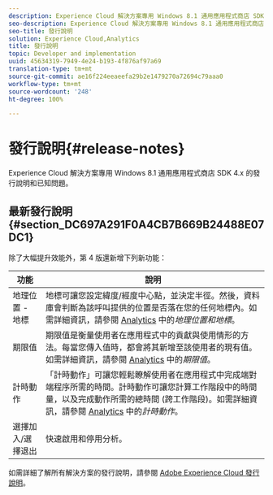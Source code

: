 ```yaml
---
description: Experience Cloud 解決方案專用 Windows 8.1 通用應用程式商店 SDK 4.x 的發行說明和已知問題。
seo-description: Experience Cloud 解決方案專用 Windows 8.1 通用應用程式商店 SDK 4.x 的發行說明和已知問題。
seo-title: 發行說明
solution: Experience Cloud,Analytics
title: 發行說明
topic: Developer and implementation
uuid: 45634319-7949-4e24-b193-4f876af97a69
translation-type: tm+mt
source-git-commit: ae16f224eeaeefa29b2e1479270a72694c79aaa0
workflow-type: tm+mt
source-wordcount: '248'
ht-degree: 100%

---
```



# 發行說明{#release-notes}

Experience Cloud 解決方案專用 Windows 8.1 通用應用程式商店 SDK 4.x 的發行說明和已知問題。

## 最新發行說明 {#section_DC697A291F0A4CB7B669B24488E07DC1}

除了大幅提升效能外，第 4 版還新增下列新功能：

| 功能 | 說明 |
|--- |--- |
| 地理位置 - 地標 | 地標可讓您設定緯度/經度中心點，並決定半徑。然後，資料庫會判斷為該呼叫提供的位置是否落在您的任何地標內。如需詳細資訊，請參閱 [Analytics](/help/windows-appstore/analytics/analytics.md) 中的&#x200B;*地理位置和地標*。 |
| 期限值 | 期限值是衡量使用者在應用程式中的貢獻與使用情形的方法。每當您傳入值時，都會將其新增至該使用者的現有值。如需詳細資訊，請參閱 [Analytics](/help/windows-appstore/analytics/analytics.md) 中的&#x200B;*期限值*。 |
| 計時動作 | 「計時動作」可讓您輕鬆瞭解使用者在應用程式中完成端對端程序所需的時間。計時動作可讓您計算工作階段中的時間量，以及完成動作所需的總時間 (跨工作階段)。如需詳細資訊，請參閱 [Analytics](/help/windows-appstore/analytics/analytics.md) 中的&#x200B;*計時動作*。 |
| 選擇加入/選擇退出 | 快速啟用和停用分析。 |


如需詳細了解所有解決方案的發行說明，請參閱 [Adobe Experience Cloud 發行說明](https://docs.adobe.com/content/help/zh-Hant/release-notes/experience-cloud/current.html)。
